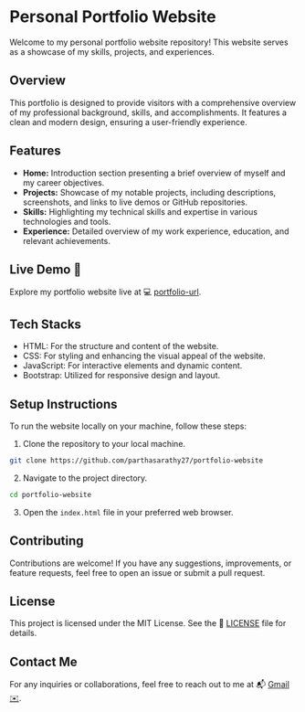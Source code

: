 # Personal Portfolio Website

Welcome to my personal portfolio website repository! This website serves as a showcase of my skills, projects, and experiences.

## Overview

This portfolio is designed to provide visitors with a comprehensive overview of my professional background, skills, and accomplishments. It features a clean and modern design, ensuring a user-friendly experience.

## Features

- **Home:** Introduction section presenting a brief overview of myself and my career objectives.
- **Projects:** Showcase of my notable projects, including descriptions, screenshots, and links to live demos or GitHub repositories.
- **Skills:** Highlighting my technical skills and expertise in various technologies and tools.
- **Experience:** Detailed overview of my work experience, education, and relevant achievements.

## Live Demo 🔴

Explore my portfolio website live at 💻 [portfolio-url](https://parthasarathy27.github.io/portfolio-website/).

## Tech Stacks

- HTML: For the structure and content of the website.
- CSS: For styling and enhancing the visual appeal of the website.
- JavaScript: For interactive elements and dynamic content.
- Bootstrap: Utilized for responsive design and layout.

## Setup Instructions

To run the website locally on your machine, follow these steps:

1. Clone the repository to your local machine.

```bash
git clone https://github.com/parthasarathy27/portfolio-website
```

2. Navigate to the project directory.

```bash
cd portfolio-website 
```

3. Open the `index.html` file in your preferred web browser.

## Contributing

Contributions are welcome! If you have any suggestions, improvements, or feature requests, feel free to open an issue or submit a pull request.

## License

This project is licensed under the MIT License. See the 🧾 [LICENSE](LICENSE) file for details.

## Contact Me

For any inquiries or collaborations, feel free to reach out to me at 📬 [Gmail✉️](mailto:parthasarathyg2002@gmail.com).
